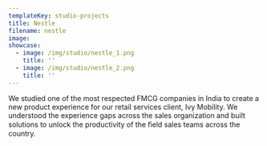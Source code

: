 ```yaml
---
templateKey: studio-projects
title: Nestle
filename: nestle
image:
showcase:
  - image: /img/studio/nestle_1.png
    title: ''
  - image: /img/studio/nestle_2.png
    title: ''
---
```


We studied one of the most respected FMCG companies in India to create a new product experience for our retail services client, Ivy Mobility. We understood the experience gaps across the sales organization and built solutions to unlock the productivity of the ﬁeld sales teams across the country.

